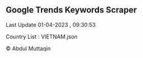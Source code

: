 

## Google Trends Keywords Scraper 
 
Last Update 01-04-2023 , 09:30:53

Country List :
VIETNAM.json



© Abdul Muttaqin 
